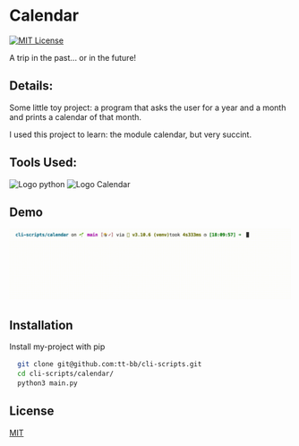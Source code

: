 # Calendar

[![MIT License](https://img.shields.io/badge/License-MIT-success.svg)](https://choosealicense.com/licenses/mit/)

A trip in the past... or in the future!

## Details:

Some little toy project: a program that asks the user for a year and a month and prints a calendar of that month. 

I used this project to learn: the module calendar, but very succint.


## Tools Used:

![Logo python](https://img.shields.io/badge/Python-v3.10.6-success?style=flat&logo=python&logoColor=white)
![Logo Calendar](https://img.shields.io/badge/Module%20Calendar-v3.10.6-success?style=flat&logo=google-calendar&logoColor=white)

## Demo

![Demo Calendar](calendar.gif)

## Installation

Install my-project with pip

```bash
  git clone git@github.com:tt-bb/cli-scripts.git
  cd cli-scripts/calendar/
  python3 main.py
```
    
## License

[MIT](https://choosealicense.com/licenses/mit/)
